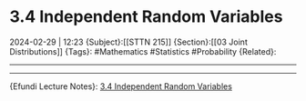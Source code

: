 # 3.4 Independent Random Variables
2024-02-29 | 12:23
{Subject}:[[STTN 215]]
{Section}:[[03 Joint Distributions]]
{Tags}: #Mathematics #Statistics #Probability 
{Related}:

--- 

--- 
{Efundi Lecture Notes}: [3.4 Independent Random Variables]()